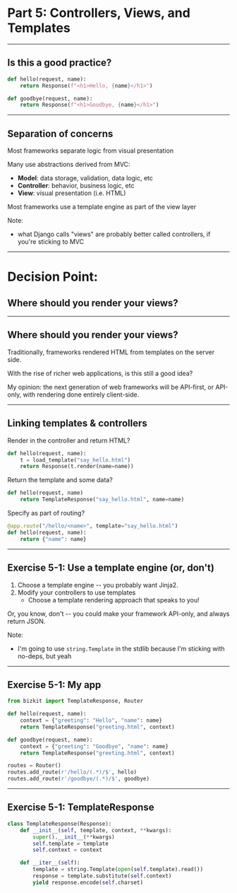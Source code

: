 # Part 5: Controllers, Views, and Templates

---

## Is this a good practice?

```python
def hello(request, name):
    return Response(f"<h1>Hello, {name}</h1>")

def goodbye(request, name):
    return Response(f"<h1>Goodbye, {name}</h1>")
```

---

## Separation of concerns

Most frameworks separate logic from visual presentation

Many use abstractions derived from MVC:
- **Model**: data storage, validation, data logic, etc
- **Controller**: behavior, business logic, etc
- **View**: visual presentation (i.e. HTML)

Most frameworks use a template engine as part of the view layer

Note:
- what Django calls "views" are probably better called controllers, if you're sticking to MVC

---

# Decision Point:

## Where should you render your views?

---

## Where should you render your views?

Traditionally, frameworks rendered HTML from templates on the server side.

With the rise of richer web applications, is this still a good idea?

My opinion: the next generation of web frameworks will be API-first, or API-only, with rendering done entirely client-side.

---

## Linking templates & controllers

Render in the controller and return HTML?

```python
def hello(request, name):
    t = load_template("say_hello.html")
    return Response(t.render(name=name))
```

Return the template and some data?

```python
def hello(request, name)
    return TemplateResponse("say_hello.html", name=name)
```

Specify as part of routing?

```python
@app.route("/hello/<name>", template="say_hello.html")
def hello(request, name):
    return {"name": name}
```

---

## Exercise 5-1: Use a template engine (or, don't)

1. Choose a template engine -- you probably want Jinja2.
2. Modify your controllers to use templates
    - Choose a template rendering approach that speaks to you!

Or, you know, don't -- you could make your framework API-only, and always return JSON.

Note:
- I'm going to use `string.Template` in the stdlib because I'm sticking with no-deps, but yeah

---

## Exercise 5-1: My app

```python
from bizkit import TemplateResponse, Router

def hello(request, name):
    context = {"greeting": "Hello", "name": name}
    return TemplateResponse("greeting.html", context)

def goodbye(request, name):
    context = {"greeting": "Goodbye", "name": name}
    return TemplateResponse("greeting.html", context)

routes = Router()
routes.add_route(r'/hello/(.*)/$', hello)
routes.add_route(r'/goodbye/(.*)/$', goodbye)
```

---

## Exercise 5-1: TemplateResponse

```python
class TemplateResponse(Response):
    def __init__(self, template, context, **kwargs):
        super().__init__(**kwargs)
        self.template = template
        self.context = context

    def __iter__(self):
        template = string.Template(open(self.template).read())
        response = template.substitute(self.context)
        yield response.encode(self.charset)
```

